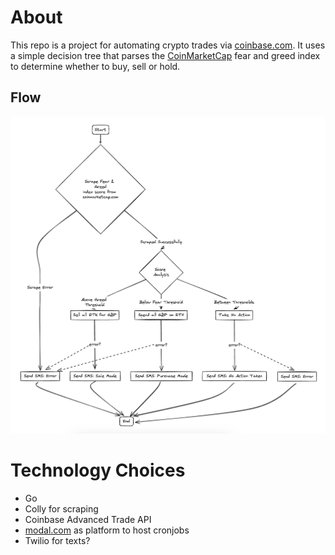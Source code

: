 # About

This repo is a project for automating crypto trades via [coinbase.com](https://coinbase.com). It uses a simple decision tree that parses the [CoinMarketCap](https://coinmarketcap.com/) fear and greed index to determine whether to buy, sell or hold.


## Flow

![Job Design Diagram](./docs/diagram.png)


# Technology Choices
- Go
- Colly for scraping
- Coinbase Advanced Trade API
- [modal.com](https://modal.com/) as platform to host cronjobs
- Twilio for texts?


